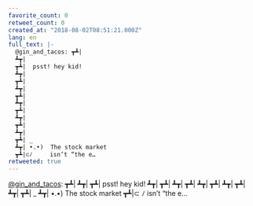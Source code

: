 ```yaml
---
favorite_count: 0
retweet_count: 0
created_at: "2018-08-02T08:51:21.000Z"
lang: en
full_text: |-
  @gin_and_tacos: ┳┻|
  ┻┳|
  ┳┻|  psst! hey kid!
  ┻┳|
  ┳┻|
  ┻┳|
  ┳┻|
  ┻┳|
  ┳┻|
  ┻┳|
  ┳┻|
  ┻┳|
  ┳┻| _
  ┻┳| •.•)  The stock market 
  ┳┻|⊂ﾉ     isn’t “the e…
retweeted: true
---
```


[@gin_and_tacos](https://twitter.com/gin_and_tacos): ┳┻| ┻┳| ┳┻| psst! hey kid!
┻┳| ┳┻| ┻┳| ┳┻| ┻┳| ┳┻| ┻┳| ┳┻| ┻┳| ┳┻| \_ ┻┳| •.•) The stock market ┳┻|⊂ ﾉ
isn’t “the e…
